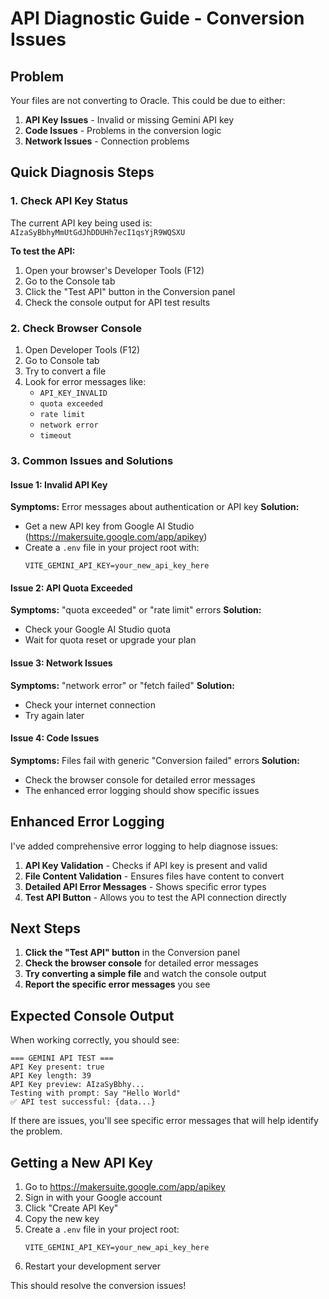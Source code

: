 # API Diagnostic Guide - Conversion Issues

## Problem
Your files are not converting to Oracle. This could be due to either:
1. **API Key Issues** - Invalid or missing Gemini API key
2. **Code Issues** - Problems in the conversion logic
3. **Network Issues** - Connection problems

## Quick Diagnosis Steps

### 1. Check API Key Status
The current API key being used is: `AIzaSyBbhyMmUtGdJhDDUHh7ecI1qsYjR9WQSXU`

**To test the API:**
1. Open your browser's Developer Tools (F12)
2. Go to the Console tab
3. Click the "Test API" button in the Conversion panel
4. Check the console output for API test results

### 2. Check Browser Console
1. Open Developer Tools (F12)
2. Go to Console tab
3. Try to convert a file
4. Look for error messages like:
   - `API_KEY_INVALID`
   - `quota exceeded`
   - `rate limit`
   - `network error`
   - `timeout`

### 3. Common Issues and Solutions

#### Issue 1: Invalid API Key
**Symptoms:** Error messages about authentication or API key
**Solution:** 
- Get a new API key from Google AI Studio (https://makersuite.google.com/app/apikey)
- Create a `.env` file in your project root with:
  ```
  VITE_GEMINI_API_KEY=your_new_api_key_here
  ```

#### Issue 2: API Quota Exceeded
**Symptoms:** "quota exceeded" or "rate limit" errors
**Solution:**
- Check your Google AI Studio quota
- Wait for quota reset or upgrade your plan

#### Issue 3: Network Issues
**Symptoms:** "network error" or "fetch failed"
**Solution:**
- Check your internet connection
- Try again later

#### Issue 4: Code Issues
**Symptoms:** Files fail with generic "Conversion failed" errors
**Solution:**
- Check the browser console for detailed error messages
- The enhanced error logging should show specific issues

## Enhanced Error Logging

I've added comprehensive error logging to help diagnose issues:

1. **API Key Validation** - Checks if API key is present and valid
2. **File Content Validation** - Ensures files have content to convert
3. **Detailed API Error Messages** - Shows specific error types
4. **Test API Button** - Allows you to test the API connection directly

## Next Steps

1. **Click the "Test API" button** in the Conversion panel
2. **Check the browser console** for detailed error messages
3. **Try converting a simple file** and watch the console output
4. **Report the specific error messages** you see

## Expected Console Output

When working correctly, you should see:
```
=== GEMINI API TEST ===
API Key present: true
API Key length: 39
API Key preview: AIzaSyBbhy...
Testing with prompt: Say "Hello World"
✅ API test successful: {data...}
```

If there are issues, you'll see specific error messages that will help identify the problem.

## Getting a New API Key

1. Go to https://makersuite.google.com/app/apikey
2. Sign in with your Google account
3. Click "Create API Key"
4. Copy the new key
5. Create a `.env` file in your project root:
   ```
   VITE_GEMINI_API_KEY=your_new_api_key_here
   ```
6. Restart your development server

This should resolve the conversion issues! 